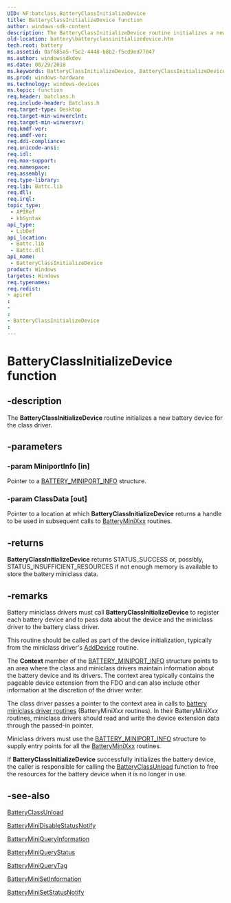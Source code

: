 ```yaml
---
UID: NF:batclass.BatteryClassInitializeDevice
title: BatteryClassInitializeDevice function
author: windows-sdk-content
description: The BatteryClassInitializeDevice routine initializes a new battery device for the class driver.
old-location: battery\batteryclassinitializedevice.htm
tech.root: battery
ms.assetid: 0af685a5-f5c2-4448-b8b2-f5cd9ed77047
ms.author: windowssdkdev
ms.date: 08/29/2018
ms.keywords: BatteryClassInitializeDevice, BatteryClassInitializeDevice routine [Battery Devices], bat-rtn_19921d6e-cd86-40ad-86e3-acfc01fd8a56.xml, batclass/BatteryClassInitializeDevice, battery.batteryclassinitializedevice
ms.prod: windows-hardware
ms.technology: windows-devices
ms.topic: function
req.header: batclass.h
req.include-header: Batclass.h
req.target-type: Desktop
req.target-min-winverclnt: 
req.target-min-winversvr: 
req.kmdf-ver: 
req.umdf-ver: 
req.ddi-compliance: 
req.unicode-ansi: 
req.idl: 
req.max-support: 
req.namespace: 
req.assembly: 
req.type-library: 
req.lib: Battc.lib
req.dll: 
req.irql: 
topic_type:
 - APIRef
 - kbSyntax
api_type:
 - LibDef
api_location:
 - Battc.lib
 - Battc.dll
api_name:
 - BatteryClassInitializeDevice
product: Windows
targetos: Windows
req.typenames: 
req.redist: 
- apiref
: 
- 
: 
- BatteryClassInitializeDevice
: 
---
```


# BatteryClassInitializeDevice function


## -description


The <b>BatteryClassInitializeDevice</b> routine initializes a new battery device for the class driver.


## -parameters




### -param MiniportInfo [in]

Pointer to a <a href="https://msdn.microsoft.com/en-us/library/Ff536287(v=VS.85).aspx">BATTERY_MINIPORT_INFO</a> structure.


### -param ClassData [out]

Pointer to a location at which <b>BatteryClassInitializeDevice</b> returns a handle to be used in subsequent calls to <a href="https://msdn.microsoft.com/en-us/library/Ff536286(v=VS.85).aspx">BatteryMiniXxx</a> routines.


## -returns



<b>BatteryClassInitializeDevice</b> returns STATUS_SUCCESS or, possibly, STATUS_INSUFFICIENT_RESOURCES if not enough memory is available to store the battery miniclass data.




## -remarks



Battery miniclass drivers must call <b>BatteryClassInitializeDevice</b> to register each battery device and to pass data about the device and the miniclass driver to the battery class driver.

This routine should be called as part of the device initialization, typically from the miniclass driver's <a href="https://msdn.microsoft.com/e6552c34-9310-4e26-9bcb-7b78d9e24480">AddDevice</a> routine. 

The <b>Context</b> member of the <a href="https://msdn.microsoft.com/en-us/library/Ff536287(v=VS.85).aspx">BATTERY_MINIPORT_INFO</a> structure points to an area where the class and miniclass drivers maintain information about the battery device and its drivers. The context area typically contains the pageable device extension from the FDO and can also include other information at the discretion of the driver writer.

The class driver passes a pointer to the context area in calls to <a href="https://msdn.microsoft.com/en-us/library/Ff536286(v=VS.85).aspx">battery miniclass driver routines</a> (BatteryMini<i>Xxx</i> routines). In their BatteryMini<i>Xxx</i> routines, miniclass drivers should read and write the device extension data through the passed-in pointer.

Miniclass drivers must use the <a href="https://msdn.microsoft.com/en-us/library/Ff536287(v=VS.85).aspx">BATTERY_MINIPORT_INFO</a> structure to supply entry points for all the <a href="https://msdn.microsoft.com/en-us/library/Ff536286(v=VS.85).aspx">BatteryMiniXxx</a> routines.

If <b>BatteryClassInitializeDevice</b> successfully initializes the battery device, the caller is responsible for calling the <a href="https://msdn.microsoft.com/en-us/library/Ff536271(v=VS.85).aspx">BatteryClassUnload</a> function to free the resources for the battery device when it is no longer in use.




## -see-also




<a href="https://msdn.microsoft.com/en-us/library/Ff536271(v=VS.85).aspx">BatteryClassUnload</a>



<a href="https://msdn.microsoft.com/en-us/library/Ff536272(v=VS.85).aspx">BatteryMiniDisableStatusNotify</a>



<a href="https://msdn.microsoft.com/en-us/library/Ff536273(v=VS.85).aspx">BatteryMiniQueryInformation</a>



<a href="https://msdn.microsoft.com/en-us/library/Ff536274(v=VS.85).aspx">BatteryMiniQueryStatus</a>



<a href="https://msdn.microsoft.com/en-us/library/Ff536275(v=VS.85).aspx">BatteryMiniQueryTag</a>



<a href="https://msdn.microsoft.com/en-us/library/Ff536276(v=VS.85).aspx">BatteryMiniSetInformation</a>



<a href="https://msdn.microsoft.com/en-us/library/Ff536277(v=VS.85).aspx">BatteryMiniSetStatusNotify</a>
 

 

